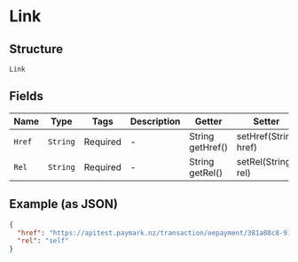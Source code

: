 
# Link

## Structure

`Link`

## Fields

| Name | Type | Tags | Description | Getter | Setter |
|  --- | --- | --- | --- | --- | --- |
| `Href` | `String` | Required | - | String getHref() | setHref(String href) |
| `Rel` | `String` | Required | - | String getRel() | setRel(String rel) |

## Example (as JSON)

```json
{
  "href": "https://apitest.paymark.nz/transaction/oepayment/381a08c8-9189-4995-b07b-6c3821f70e35",
  "rel": "self"
}
```


